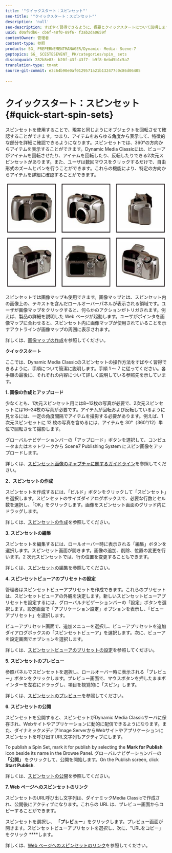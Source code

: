 ```yaml
---
title: '"クイックスタート：スピンセット"'
seo-title: '"クイックスタート：スピンセット"'
description: 'null'
seo-description: すばやく習得できるように、概要とクイックスタートについて説明します。
uuid: d0af9db6- cb6f-48f0-89f6- f3ab2da0659f
contentOwner: 管理者
content-type: 参照
products: SG_ PREPERNEMENTMANAGER/Dynamic- Media- Scene-7
geptopics: SG_ SCESTESEVENT_ PK/categories/spin_ sets
discoiquuid: 282b8e83- b20f-43f-43f7- b9f8-6ebd5b1c5a7
translation-type: tm+mt
source-git-commit: e3c64b90e0af0129571a21b132477c0c86d06405

---
```



# クイックスタート：スピンセット{#quick-start-spin-sets}

スピンセットを使用することで、現実と同じようにオブジェクトを回転させて確認することができます。つまり、アイテムをあらゆる角度から表示して、特徴的な部分を詳細に確認できるようになります。スピンセットでは、360°の方向からアイテムを表示することができます。Dynamic Media Classicには、ビューアがアイテムを回転させたり、アイテムを回転したり、反転したりできる2次元スピンセットがあります。また、ユーザは数回マウスをクリックするだけで、自由形式のズームとパンを行うことができます。これらの機能により、特定の方向からアイテムを詳細に確認することができます。

![スピンセット用の画像.](/help/assets/spin_set.png)

スピンセットでは画像マップも使用できます。画像マップとは、スピンセット内の画像上の、テキストを含んだロールオーバーパネルが表示される領域です。ユーザが画像マップをクリックすると、何らかのアクションがトリガされます。例えば、製品の詳細を説明した Web ページが起動します。ユーザがポインタを画像マップに合わせると、スピンセット内に画像マップが使用されていることを示すアウトラインが画像マップの周囲に表示されます。

詳しくは、[画像マップの作成](creating-image-maps.md)を参照してください。

**クイックスタート**

ここでは、Dynamic Media Classicのスピンセットの操作方法をすばやく習得できるように、手順について簡潔に説明します。手順 1 ～ 7 に従ってください。各手順の最後に、それぞれの内容について詳しく説明している参照先を示しています。

**1. 画像の作成とアップロード**

少なくとも、1次元スピンセット用には8~12枚の写真が必要で、2次元スピンセットには16~24枚の写真が必要です。アイテムが回転および反転しているように見せるには、一定の角度間隔でアイテムを撮影する必要があります。例えば、1 次元スピンセットに 12 枚の写真を含めるには、アイテムを 30°（360°/12）単位で回転させて撮影します。

グローバルナビゲーションバーの「アップロード」ボタンを選択して、コンピュータまたはネットワークから Scene7 Publishing System にスピン画像をアップロードします。

詳しくは、[スピンセット画像のキャプチャに関するガイドライン](creating-spin-set.md#guidelines-for-shooting-spin-set-images)を参照してください。

**2．スピンセットの作成**

スピンセットを作成するには、「ビルド」ボタンをクリックして「スピンセット」を選択します。スピンセットのサイズダイアログボックスで、必要な行数とセル数を選択し、「OK」をクリックします。画像をスピンセット画面のグリッド内にドラッグします。

詳しくは、[スピンセットの作成](creating-spin-set.md#creating-a-spin-set)を参照してください。

<!-- 

Comment Type: remark
Last Modified By: unknown unknown 
Last Modified Date: 

<p>See <a href="#UnresolvedLink-sc7_spinsets_sp.xml#WS98ca2e6790647c06-245331fc135ab744793-8000">Including Image Maps in Spin Sets</a> to add clickable, hotspot regions, known as Image Maps, to images in a Spin Set. </p>

 -->

<!-- 

Comment Type: remark
Last Modified By: unknown unknown 
Last Modified Date: 

<p>See also <a href="#UnresolvedLink-sc7_spinsets_sp.xml#WS98ca2e6790647c06229f600f135ab7cc461-8000">Managing InfoPanel content</a>.</p>

 -->

**3. スピンセットの編集**

スピンセットを編集するには、ロールオーバー時に表示される「編集」ボタンを選択します。スピンセット画面が開きます。画像の追加、削除、位置の変更を行います。2 次元スピンセットでは、行の位置を変更することもできます。

詳しくは、[スピンセットの編集](creating-spin-set.md#editing-a-spin-set)を参照してください。

**4. スピンセットビューアのプリセットの設定**

管理者はスピンセットビューアプリセットを作成できます。これらのプリセットは、スピンセットビューアの外観を決定します。新しいスピンセットビューアプリセットを設定するには、グローバルナビゲーションバーの「設定」ボタンを選択します。設定画面で「アプリケーション設定」オプションを表示し、「ビューアプリセット」を選択します。

ビューアプリセット画面で、追加メニューを選択し、ビューアプリセットを追加ダイアログボックスの「スピンセットビューア」を選択します。次に、ビューアを設定画面でオプションを選択します。

詳しくは、[スピンセットビューアのプリセットの設定](setting-spin-set-viewer-presets.md#setting-up-spin-set-viewer-presets)を参照してください。

**5. スピンセットのプレビュー**

参照パネルでスピンセットを選択し、ロールオーバー時に表示される「プレビュー」ボタンをクリックします。プレビュー画面で、マウスボタンを押したままポインターを左右にドラッグし、項目を視覚的に「スピン」します。

詳しくは、[スピンセットのプレビュー](previewing-spin-set.md#previewing-a-spin-set)を参照してください。

**6. スピンセットの公開**

スピンセットを公開すると、スピンセットがDynamic Media Classicサーバに保存され、Webサイトやアプリケーションに動的に配信できるようになります。また、ダイナミックメディアImage ServerからWebサイトやアプリケーションにスピンセットを呼び出すURL文字列もアクティブにします。

To publish a Spin Set, mark it for publish by selecting the **Mark for Publish** icon beside its name in the Browse Panel. グローバルナビゲーションバーの **「公開」** をクリックして、公開を開始します。On the Publish screen, click **Start Publish**.

詳しくは、[スピンセットの公開](publishing-spin-set.md#publishing-a-spin-set)を参照してください。

**7. Web ページへのスピンセットのリンク**

スピンセットのURL呼び出し文字列は、ダイナミックMedia Classicで作成され、公開後にアクティブになります。これらの URL は、プレビュー画面からコピーすることができます。

スピンセットを選択し、 **「プレビュー**」をクリックします。プレビュー画面が開きます。スピンセットビューアプリセットを選択し、次に、"URLをコピー」をクリック ****&#x200B;します。

詳しくは、[Web ページへのスピンセットのリンク](linking-spin-set-web-page.md#linking-a-spin-set-to-a-web-page)を参照してください。
